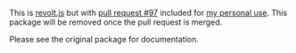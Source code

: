 This is [revolt.js](https://www.npmjs.com/package/revolt.js) but with [pull request #97](https://github.com/revoltchat/revolt.js/pull/97) included for [my personal use](https://codeberg.org/austinhuang/matrix-appservice-revolt). This package will be removed once the pull request is merged.

Please see the original package for documentation.
